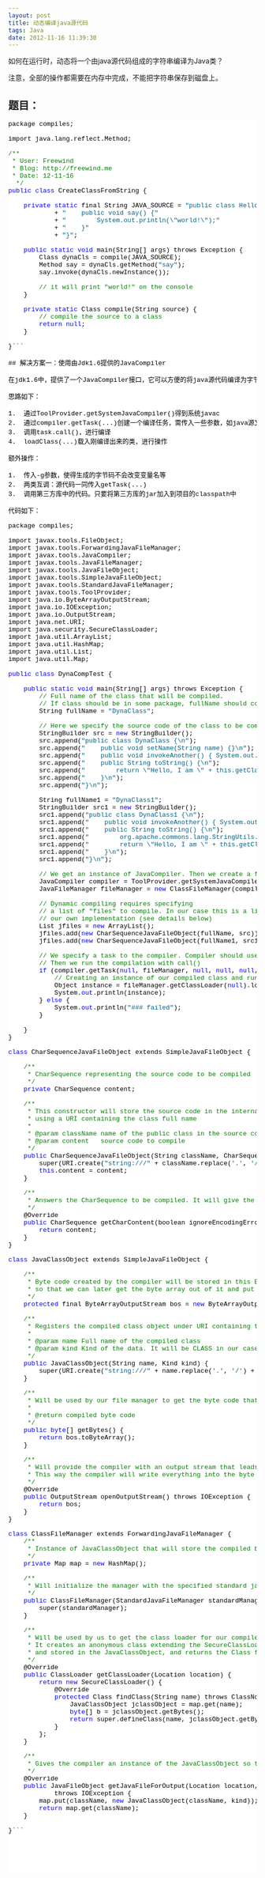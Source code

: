 ```yaml
---
layout: post
title: 动态编译java源代码
tags: Java
date: 2012-11-16 11:39:30
---
```


如何在运行时，动态将一个由java源代码组成的字符串编译为Java类？

注意，全部的操作都需要在内存中完成，不能把字符串保存到磁盘上。

## 题目：

<pre class="csharpcode">package compiles;

import java.lang.reflect.Method;

<span class="rem">/**</span>
<span class="rem"> * User: Freewind</span>
<span class="rem"> * Blog: http://freewind.me</span>
<span class="rem"> * Date: 12-11-16</span>
<span class="rem">  */</span>
<span class="kwrd">public</span> <span class="kwrd">class</span> CreateClassFromString {

    <span class="kwrd">private</span> <span class="kwrd">static</span> final String JAVA_SOURCE = <span class="str">"public class Hello {"</span>
            + <span class="str">"    public void say() {"</span>
            + <span class="str">"        System.out.println(\"world!\");"</span>
            + <span class="str">"    }"</span>
            + <span class="str">"}"</span>;

    <span class="kwrd">public</span> <span class="kwrd">static</span> <span class="kwrd">void</span> main(String[] args) throws Exception {
        Class dynaCls = compile(JAVA_SOURCE);
        Method say = dynaCls.getMethod(<span class="str">"say"</span>);
        say.invoke(dynaCls.newInstance());

        <span class="rem">// it will print "world!" on the console</span>
    }

    <span class="kwrd">private</span> <span class="kwrd">static</span> Class compile(String source) {
        <span class="rem">// compile the source to a class</span>
        <span class="kwrd">return</span> <span class="kwrd">null</span>;
    }

}```

## 解决方案一：使用由Jdk1.6提供的JavaCompiler

在jdk1.6中，提供了一个JavaCompiler接口，它可以方便的将java源代码编译为字节码。

思路如下：

1.  通过ToolProvider.getSystemJavaCompiler()得到系统javac
2.  通过compiler.getTask(...)创建一个编译任务，需传入一些参数，如java源文件等
3.  调用task.call()，进行编译
4.  loadClass(...)载入刚编译出来的类，进行操作

额外操作：

1.  传入-g参数，使得生成的字节码不会改变变量名等
2.  两类互调：源代码一同传入getTask(...)
3.  调用第三方库中的代码。只要将第三方库的jar加入到项目的classpath中

代码如下：

<pre class="csharpcode">package compiles;

import javax.tools.FileObject;
import javax.tools.ForwardingJavaFileManager;
import javax.tools.JavaCompiler;
import javax.tools.JavaFileManager;
import javax.tools.JavaFileObject;
import javax.tools.SimpleJavaFileObject;
import javax.tools.StandardJavaFileManager;
import javax.tools.ToolProvider;
import java.io.ByteArrayOutputStream;
import java.io.IOException;
import java.io.OutputStream;
import java.net.URI;
import java.security.SecureClassLoader;
import java.util.ArrayList;
import java.util.HashMap;
import java.util.List;
import java.util.Map;

<span class="kwrd">public</span> <span class="kwrd">class</span> DynaCompTest {

    <span class="kwrd">public</span> <span class="kwrd">static</span> <span class="kwrd">void</span> main(String[] args) throws Exception {
        <span class="rem">// Full name of the class that will be compiled.</span>
        <span class="rem">// If class should be in some package, fullName should contain it too (ex. "testpackage.DynaClass")</span>
        String fullName = <span class="str">"DynaClass"</span>;

        <span class="rem">// Here we specify the source code of the class to be compiled</span>
        StringBuilder src = <span class="kwrd">new</span> StringBuilder();
        src.append(<span class="str">"public class DynaClass {\n"</span>);
        src.append(<span class="str">"    public void setName(String name) {}\n"</span>);
        src.append(<span class="str">"    public void invokeAnother() { System.out.println(new DynaClass1()); }\n"</span>);
        src.append(<span class="str">"    public String toString() {\n"</span>);
        src.append(<span class="str">"        return \"Hello, I am \" + this.getClass().getSimpleName();\n"</span>);
        src.append(<span class="str">"    }\n"</span>);
        src.append(<span class="str">"}\n"</span>);

        String fullName1 = <span class="str">"DynaClass1"</span>;
        StringBuilder src1 = <span class="kwrd">new</span> StringBuilder();
        src1.append(<span class="str">"public class DynaClass1 {\n"</span>);
        src1.append(<span class="str">"    public void invokeAnother() { System.out.println(new DynaClass()); }\n"</span>);
        src1.append(<span class="str">"    public String toString() {\n"</span>);
        src1.append(<span class="str">"        org.apache.commons.lang.StringUtils.trim(\" a \");\n"</span>);
        src1.append(<span class="str">"        return \"Hello, I am \" + this.getClass().getSimpleName();\n"</span>);
        src1.append(<span class="str">"    }\n"</span>);
        src1.append(<span class="str">"}\n"</span>);

        <span class="rem">// We get an instance of JavaCompiler. Then we create a file manager (our custom implementation of it)</span>
        JavaCompiler compiler = ToolProvider.getSystemJavaCompiler();
        JavaFileManager fileManager = <span class="kwrd">new</span> ClassFileManager(compiler.getStandardFileManager(<span class="kwrd">null</span>, <span class="kwrd">null</span>, <span class="kwrd">null</span>));

        <span class="rem">// Dynamic compiling requires specifying</span>
        <span class="rem">// a list of "files" to compile. In our case this is a list containing one "file" which is in our case</span>
        <span class="rem">// our own implementation (see details below)</span>
        List<JavaFileObject> jfiles = <span class="kwrd">new</span> ArrayList<JavaFileObject>();
        jfiles.add(<span class="kwrd">new</span> CharSequenceJavaFileObject(fullName, src));
        jfiles.add(<span class="kwrd">new</span> CharSequenceJavaFileObject(fullName1, src1));

        <span class="rem">// We specify a task to the compiler. Compiler should use our file manager and our list of "files".</span>
        <span class="rem">// Then we run the compilation with call()</span>
        <span class="kwrd">if</span> (compiler.getTask(<span class="kwrd">null</span>, fileManager, <span class="kwrd">null</span>, <span class="kwrd">null</span>, <span class="kwrd">null</span>, jfiles).call()) {
            <span class="rem">// Creating an instance of our compiled class and running its toString() method</span>
            Object instance = fileManager.getClassLoader(<span class="kwrd">null</span>).loadClass(fullName1).newInstance();
            System.<span class="kwrd">out</span>.println(instance);
        } <span class="kwrd">else</span> {
            System.<span class="kwrd">out</span>.println(<span class="str">"### failed"</span>);
        }

    }
}

<span class="kwrd">class</span> CharSequenceJavaFileObject extends SimpleJavaFileObject {

    <span class="rem">/**</span>
<span class="rem">     * CharSequence representing the source code to be compiled</span>
<span class="rem">     */</span>
    <span class="kwrd">private</span> CharSequence content;

    <span class="rem">/**</span>
<span class="rem">     * This constructor will store the source code in the internal "content" variable and register it as a source code,</span>
<span class="rem">     * using a URI containing the class full name</span>
<span class="rem">     *</span>
<span class="rem">     * @param className name of the public class in the source code</span>
<span class="rem">     * @param content   source code to compile</span>
<span class="rem">     */</span>
    <span class="kwrd">public</span> CharSequenceJavaFileObject(String className, CharSequence content) {
        super(URI.create(<span class="str">"string:///"</span> + className.replace(<span class="str">'.'</span>, <span class="str">'/'</span>) + Kind.SOURCE.extension), Kind.SOURCE);
        <span class="kwrd">this</span>.content = content;
    }

    <span class="rem">/**</span>
<span class="rem">     * Answers the CharSequence to be compiled. It will give the source code stored in variable "content"</span>
<span class="rem">     */</span>
    @Override
    <span class="kwrd">public</span> CharSequence getCharContent(boolean ignoreEncodingErrors) {
        <span class="kwrd">return</span> content;
    }
}

<span class="kwrd">class</span> JavaClassObject extends SimpleJavaFileObject {

    <span class="rem">/**</span>
<span class="rem">     * Byte code created by the compiler will be stored in this ByteArrayOutputStream</span>
<span class="rem">     * so that we can later get the byte array out of it and put it in the memory as an instance of our class.</span>
<span class="rem">     */</span>
    <span class="kwrd">protected</span> final ByteArrayOutputStream bos = <span class="kwrd">new</span> ByteArrayOutputStream();

    <span class="rem">/**</span>
<span class="rem">     * Registers the compiled class object under URI containing the class full name</span>
<span class="rem">     *</span>
<span class="rem">     * @param name Full name of the compiled class</span>
<span class="rem">     * @param kind Kind of the data. It will be CLASS in our case</span>
<span class="rem">     */</span>
    <span class="kwrd">public</span> JavaClassObject(String name, Kind kind) {
        super(URI.create(<span class="str">"string:///"</span> + name.replace(<span class="str">'.'</span>, <span class="str">'/'</span>) + kind.extension), kind);
    }

    <span class="rem">/**</span>
<span class="rem">     * Will be used by our file manager to get the byte code that can be put into memory to instantiate our class</span>
<span class="rem">     *</span>
<span class="rem">     * @return compiled byte code</span>
<span class="rem">     */</span>
    <span class="kwrd">public</span> <span class="kwrd">byte</span>[] getBytes() {
        <span class="kwrd">return</span> bos.toByteArray();
    }

    <span class="rem">/**</span>
<span class="rem">     * Will provide the compiler with an output stream that leads to our byte array.</span>
<span class="rem">     * This way the compiler will write everything into the byte array that we will instantiate later</span>
<span class="rem">     */</span>
    @Override
    <span class="kwrd">public</span> OutputStream openOutputStream() throws IOException {
        <span class="kwrd">return</span> bos;
    }
}

<span class="kwrd">class</span> ClassFileManager extends ForwardingJavaFileManager {
    <span class="rem">/**</span>
<span class="rem">     * Instance of JavaClassObject that will store the compiled bytecode of our class</span>
<span class="rem">     */</span>
    <span class="kwrd">private</span> Map<String, JavaClassObject> map = <span class="kwrd">new</span> HashMap<String, JavaClassObject>();

    <span class="rem">/**</span>
<span class="rem">     * Will initialize the manager with the specified standard java file manager</span>
<span class="rem">     */</span>
    <span class="kwrd">public</span> ClassFileManager(StandardJavaFileManager standardManager) {
        super(standardManager);
    }

    <span class="rem">/**</span>
<span class="rem">     * Will be used by us to get the class loader for our compiled class.</span>
<span class="rem">     * It creates an anonymous class extending the SecureClassLoader which uses the byte code created by the compiler</span>
<span class="rem">     * and stored in the JavaClassObject, and returns the Class for it</span>
<span class="rem">     */</span>
    @Override
    <span class="kwrd">public</span> ClassLoader getClassLoader(Location location) {
        <span class="kwrd">return</span> <span class="kwrd">new</span> SecureClassLoader() {
            @Override
            <span class="kwrd">protected</span> Class<?> findClass(String name) throws ClassNotFoundException {
                JavaClassObject jclassObject = map.get(name);
                <span class="kwrd">byte</span>[] b = jclassObject.getBytes();
                <span class="kwrd">return</span> super.defineClass(name, jclassObject.getBytes(), 0, b.length);
            }
        };
    }

    <span class="rem">/**</span>
<span class="rem">     * Gives the compiler an instance of the JavaClassObject so that the compiler can write the byte code into it.</span>
<span class="rem">     */</span>
    @Override
    <span class="kwrd">public</span> JavaFileObject getJavaFileForOutput(Location location, String className, JavaFileObject.Kind kind, FileObject sibling)
            throws IOException {
        map.put(className, <span class="kwrd">new</span> JavaClassObject(className, kind));
        <span class="kwrd">return</span> map.get(className);
    }

}```
<style type="text/css">
.csharpcode, .csharpcode pre
{
	font-size: small;
	color: black;
	font-family: consolas, "Courier New", courier, monospace;
	background-color: #ffffff;
	/*white-space: pre;*/
}
.csharpcode pre { margin: 0em; }
.csharpcode .rem { color: #008000; }
.csharpcode .kwrd { color: #0000ff; }
.csharpcode .str { color: #006080; }
.csharpcode .op { color: #0000c0; }
.csharpcode .preproc { color: #cc6633; }
.csharpcode .asp { background-color: #ffff00; }
.csharpcode .html { color: #800000; }
.csharpcode .attr { color: #ff0000; }
.csharpcode .alt 
{
	background-color: #f4f4f4;
	width: 100%;
	margin: 0em;
}
.csharpcode .lnum { color: #606060; }</style>
<style type="text/css">
<p>.csharpcode, .csharpcode pre
{
	font-size: small;
	color: black;
	font-family: consolas, "Courier New", courier, monospace;
	background-color: #ffffff;
	/*white-space: pre;*/
}
.csharpcode pre { margin: 0em; }
.csharpcode .rem { color: #008000; }
.csharpcode .kwrd { color: #0000ff; }
.csharpcode .str { color: #006080; }
.csharpcode .op { color: #0000c0; }
.csharpcode .preproc { color: #cc6633; }
.csharpcode .asp { background-color: #ffff00; }
.csharpcode .html { color: #800000; }
.csharpcode .attr { color: #ff0000; }
.csharpcode .alt 
{
	background-color: #f4f4f4;
	width: 100%;
	margin: 0em;
}
.csharpcode .lnum { color: #606060; }</style>
